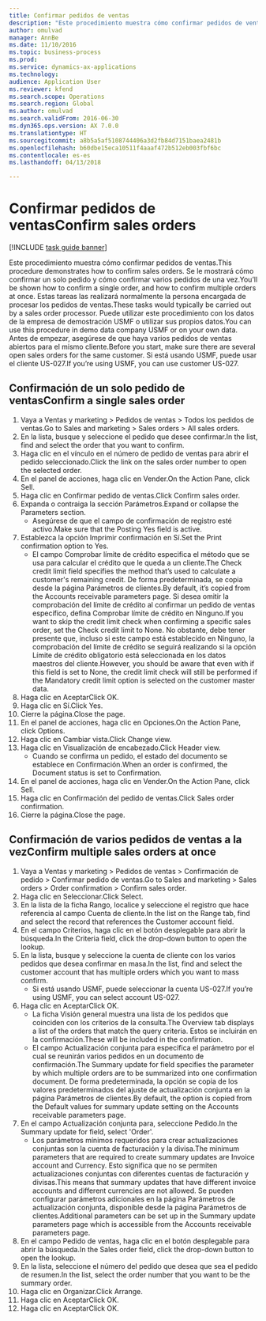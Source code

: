 ```yaml
--- 
title: Confirmar pedidos de ventas
description: "Este procedimiento muestra cómo confirmar pedidos de ventas."
author: omulvad
manager: AnnBe
ms.date: 11/10/2016
ms.topic: business-process
ms.prod: 
ms.service: dynamics-ax-applications
ms.technology: 
audience: Application User
ms.reviewer: kfend
ms.search.scope: Operations
ms.search.region: Global
ms.author: omulvad
ms.search.validFrom: 2016-06-30
ms.dyn365.ops.version: AX 7.0.0
ms.translationtype: HT
ms.sourcegitcommit: a8b5a5af5108744406a3d2fb84d7151baea2481b
ms.openlocfilehash: b60dbe15eca10511f4aaaf472b512eb003fbf6bc
ms.contentlocale: es-es
ms.lasthandoff: 04/13/2018

---
```

# <a name="confirm-sales-orders"></a><span data-ttu-id="3efae-103">Confirmar pedidos de ventas</span><span class="sxs-lookup"><span data-stu-id="3efae-103">Confirm sales orders</span></span>

[!INCLUDE [task guide banner](../../includes/task-guide-banner.md)]

<span data-ttu-id="3efae-104">Este procedimiento muestra cómo confirmar pedidos de ventas.</span><span class="sxs-lookup"><span data-stu-id="3efae-104">This procedure demonstrates how to confirm sales orders.</span></span> <span data-ttu-id="3efae-105">Se le mostrará cómo confirmar un solo pedido y cómo confirmar varios pedidos de una vez.</span><span class="sxs-lookup"><span data-stu-id="3efae-105">You’ll be shown how to confirm a single order, and how to confirm multiple orders at once.</span></span> <span data-ttu-id="3efae-106">Estas tareas las realizará normalmente la persona encargada de procesar los pedidos de ventas.</span><span class="sxs-lookup"><span data-stu-id="3efae-106">These tasks would typically be carried out by a sales order processor.</span></span> <span data-ttu-id="3efae-107">Puede utilizar este procedimiento con los datos de la empresa de demostración USMF o utilizar sus propios datos.</span><span class="sxs-lookup"><span data-stu-id="3efae-107">You can use this procedure in demo data company USMF or on your own data.</span></span> <span data-ttu-id="3efae-108">Antes de empezar, asegúrese de que haya varios pedidos de ventas abiertos para el mismo cliente.</span><span class="sxs-lookup"><span data-stu-id="3efae-108">Before you start, make sure there are several open sales orders for the same customer.</span></span> <span data-ttu-id="3efae-109">Si está usando USMF, puede usar el cliente US-027.</span><span class="sxs-lookup"><span data-stu-id="3efae-109">If you’re using USMF, you can use customer US-027.</span></span>


## <a name="confirm-a-single-sales-order"></a><span data-ttu-id="3efae-110">Confirmación de un solo pedido de ventas</span><span class="sxs-lookup"><span data-stu-id="3efae-110">Confirm a single sales order</span></span>
1. <span data-ttu-id="3efae-111">Vaya a Ventas y marketing > Pedidos de ventas > Todos los pedidos de ventas.</span><span class="sxs-lookup"><span data-stu-id="3efae-111">Go to Sales and marketing > Sales orders > All sales orders.</span></span>
2. <span data-ttu-id="3efae-112">En la lista, busque y seleccione el pedido que desee confirmar.</span><span class="sxs-lookup"><span data-stu-id="3efae-112">In the list, find and select the order that you want to confirm.</span></span>
3. <span data-ttu-id="3efae-113">Haga clic en el vínculo en el número de pedido de ventas para abrir el pedido seleccionado.</span><span class="sxs-lookup"><span data-stu-id="3efae-113">Click the link on the sales order number to open the selected order.</span></span>
4. <span data-ttu-id="3efae-114">En el panel de acciones, haga clic en Vender.</span><span class="sxs-lookup"><span data-stu-id="3efae-114">On the Action Pane, click Sell.</span></span>
5. <span data-ttu-id="3efae-115">Haga clic en Confirmar pedido de ventas.</span><span class="sxs-lookup"><span data-stu-id="3efae-115">Click Confirm sales order.</span></span>
6. <span data-ttu-id="3efae-116">Expanda o contraiga la sección Parámetros.</span><span class="sxs-lookup"><span data-stu-id="3efae-116">Expand or collapse the Parameters section.</span></span>
    * <span data-ttu-id="3efae-117">Asegúrese de que el campo de confirmación de registro esté activo.</span><span class="sxs-lookup"><span data-stu-id="3efae-117">Make sure that the Posting Yes field is active.</span></span>  
7. <span data-ttu-id="3efae-118">Establezca la opción Imprimir confirmación en Sí.</span><span class="sxs-lookup"><span data-stu-id="3efae-118">Set the Print confirmation option to Yes.</span></span>
    * <span data-ttu-id="3efae-119">El campo Comprobar límite de crédito especifica el método que se usa para calcular el crédito que le queda a un cliente.</span><span class="sxs-lookup"><span data-stu-id="3efae-119">The Check credit limit field specifies the method that’s used to calculate a customer's remaining credit.</span></span> <span data-ttu-id="3efae-120">De forma predeterminada, se copia desde la página Parámetros de clientes.</span><span class="sxs-lookup"><span data-stu-id="3efae-120">By default, it’s copied from the Accounts receivable parameters page.</span></span> <span data-ttu-id="3efae-121">Si desea omitir la comprobación del límite de crédito al confirmar un pedido de ventas específico, defina Comprobar límite de crédito en Ninguno.</span><span class="sxs-lookup"><span data-stu-id="3efae-121">If you want to skip the credit limit check when confirming a specific sales order, set the Check credit limit to None.</span></span> <span data-ttu-id="3efae-122">No obstante, debe tener presente que, incluso si este campo está establecido en Ninguno, la comprobación del límite de crédito se seguirá realizando si la opción Límite de crédito obligatorio está seleccionada en los datos maestros del cliente.</span><span class="sxs-lookup"><span data-stu-id="3efae-122">However, you should be aware that even with if this field is set to None, the credit limit check will still be performed if the Mandatory credit limit option is selected on the customer master data.</span></span>  
8. <span data-ttu-id="3efae-123">Haga clic en Aceptar</span><span class="sxs-lookup"><span data-stu-id="3efae-123">Click OK.</span></span>
9. <span data-ttu-id="3efae-124">Haga clic en Sí.</span><span class="sxs-lookup"><span data-stu-id="3efae-124">Click Yes.</span></span>
10. <span data-ttu-id="3efae-125">Cierre la página.</span><span class="sxs-lookup"><span data-stu-id="3efae-125">Close the page.</span></span>
11. <span data-ttu-id="3efae-126">En el panel de acciones, haga clic en Opciones.</span><span class="sxs-lookup"><span data-stu-id="3efae-126">On the Action Pane, click Options.</span></span>
12. <span data-ttu-id="3efae-127">Haga clic en Cambiar vista.</span><span class="sxs-lookup"><span data-stu-id="3efae-127">Click Change view.</span></span>
13. <span data-ttu-id="3efae-128">Haga clic en Visualización de encabezado.</span><span class="sxs-lookup"><span data-stu-id="3efae-128">Click Header view.</span></span>
    * <span data-ttu-id="3efae-129">Cuando se confirma un pedido, el estado del documento se establece en Confirmación.</span><span class="sxs-lookup"><span data-stu-id="3efae-129">When an order is confirmed, the Document status is set to Confirmation.</span></span>  
14. <span data-ttu-id="3efae-130">En el panel de acciones, haga clic en Vender.</span><span class="sxs-lookup"><span data-stu-id="3efae-130">On the Action Pane, click Sell.</span></span>
15. <span data-ttu-id="3efae-131">Haga clic en Confirmación del pedido de ventas.</span><span class="sxs-lookup"><span data-stu-id="3efae-131">Click Sales order confirmation.</span></span>
16. <span data-ttu-id="3efae-132">Cierre la página.</span><span class="sxs-lookup"><span data-stu-id="3efae-132">Close the page.</span></span>

## <a name="confirm-multiple-sales-orders-at-once"></a><span data-ttu-id="3efae-133">Confirmación de varios pedidos de ventas a la vez</span><span class="sxs-lookup"><span data-stu-id="3efae-133">Confirm multiple sales orders at once</span></span>
1. <span data-ttu-id="3efae-134">Vaya a Ventas y marketing > Pedidos de ventas > Confirmación de pedido > Confirmar pedido de ventas.</span><span class="sxs-lookup"><span data-stu-id="3efae-134">Go to Sales and marketing > Sales orders > Order confirmation > Confirm sales order.</span></span>
2. <span data-ttu-id="3efae-135">Haga clic en Seleccionar.</span><span class="sxs-lookup"><span data-stu-id="3efae-135">Click Select.</span></span>
3. <span data-ttu-id="3efae-136">En la lista de la ficha Rango, localice y seleccione el registro que hace referencia al campo Cuenta de cliente.</span><span class="sxs-lookup"><span data-stu-id="3efae-136">In the list on the Range tab, find and select the record that references the Customer account field.</span></span>
4. <span data-ttu-id="3efae-137">En el campo Criterios, haga clic en el botón desplegable para abrir la búsqueda.</span><span class="sxs-lookup"><span data-stu-id="3efae-137">In the Criteria field, click the drop-down button to open the lookup.</span></span>
5. <span data-ttu-id="3efae-138">En la lista, busque y seleccione la cuenta de cliente con los varios pedidos que desea confirmar en masa.</span><span class="sxs-lookup"><span data-stu-id="3efae-138">In the list, find and select the customer account that has multiple orders which you want to mass confirm.</span></span>
    * <span data-ttu-id="3efae-139">Si está usando USMF, puede seleccionar la cuenta US-027.</span><span class="sxs-lookup"><span data-stu-id="3efae-139">If you’re using USMF, you can select account US-027.</span></span>  
6. <span data-ttu-id="3efae-140">Haga clic en Aceptar</span><span class="sxs-lookup"><span data-stu-id="3efae-140">Click OK.</span></span>
    * <span data-ttu-id="3efae-141">La ficha Visión general muestra una lista de los pedidos que coinciden con los criterios de la consulta.</span><span class="sxs-lookup"><span data-stu-id="3efae-141">The Overview tab displays a list of the orders that match the query criteria.</span></span> <span data-ttu-id="3efae-142">Estos se incluirán en la confirmación.</span><span class="sxs-lookup"><span data-stu-id="3efae-142">These will be included in the confirmation.</span></span>  
    * <span data-ttu-id="3efae-143">El campo Actualización conjunta para especifica el parámetro por el cual se reunirán varios pedidos en un documento de confirmación.</span><span class="sxs-lookup"><span data-stu-id="3efae-143">The Summary update for field specifies the parameter by which multiple orders are to be summarized into one confirmation document.</span></span> <span data-ttu-id="3efae-144">De forma predeterminada, la opción se copia de los valores predeterminados del ajuste de actualización conjunta en la página Parámetros de clientes.</span><span class="sxs-lookup"><span data-stu-id="3efae-144">By default, the option is copied from the Default values for summary update setting on the Accounts receivable parameters page.</span></span>  
7. <span data-ttu-id="3efae-145">En el campo Actualización conjunta para, seleccione Pedido.</span><span class="sxs-lookup"><span data-stu-id="3efae-145">In the Summary update for field, select 'Order'.</span></span>
    * <span data-ttu-id="3efae-146">Los parámetros mínimos requeridos para crear actualizaciones conjuntas son la cuenta de facturación y la divisa.</span><span class="sxs-lookup"><span data-stu-id="3efae-146">The minimum parameters that are required to create summary updates are Invoice account and Currency.</span></span> <span data-ttu-id="3efae-147">Esto significa que no se permiten actualizaciones conjuntas con diferentes cuentas de facturación y divisas.</span><span class="sxs-lookup"><span data-stu-id="3efae-147">This means that summary updates that have different invoice accounts and different currencies are not allowed.</span></span> <span data-ttu-id="3efae-148">Se pueden configurar parámetros adicionales en la página Parámetros de actualización conjunta, disponible desde la página Parámetros de clientes.</span><span class="sxs-lookup"><span data-stu-id="3efae-148">Additional parameters can be set up in the Summary update parameters page which is accessible from the Accounts receivable parameters page.</span></span>  
8. <span data-ttu-id="3efae-149">En el campo Pedido de ventas, haga clic en el botón desplegable para abrir la búsqueda.</span><span class="sxs-lookup"><span data-stu-id="3efae-149">In the Sales order field, click the drop-down button to open the lookup.</span></span>
9. <span data-ttu-id="3efae-150">En la lista, seleccione el número del pedido que desea que sea el pedido de resumen.</span><span class="sxs-lookup"><span data-stu-id="3efae-150">In the list, select the order number that you want to be the summary order.</span></span>
10. <span data-ttu-id="3efae-151">Haga clic en Organizar.</span><span class="sxs-lookup"><span data-stu-id="3efae-151">Click Arrange.</span></span>
11. <span data-ttu-id="3efae-152">Haga clic en Aceptar</span><span class="sxs-lookup"><span data-stu-id="3efae-152">Click OK.</span></span>
12. <span data-ttu-id="3efae-153">Haga clic en Aceptar</span><span class="sxs-lookup"><span data-stu-id="3efae-153">Click OK.</span></span>


